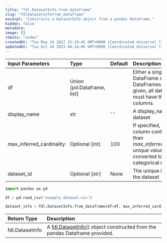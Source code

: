 ```yaml
---
title: "fdl.DatasetInfo.from_dataframe"
slug: "fdldatasetinfofrom_dataframe"
excerpt: "Constructs a DatasetInfo object from a pandas DataFrame."
hidden: false
metadata: 
image: []
robots: "index"
createdAt: "Tue May 24 2022 15:10:45 GMT+0000 (Coordinated Universal Time)"
updatedAt: "Tue Oct 24 2023 04:14:06 GMT+0000 (Coordinated Universal Time)"
---
```

| Input Parameters         | Type                       | Default | Description                                                                                                                                  |
| :----------------------- | :------------------------- | :------ | :------------------------------------------------------------------------------------------------------------------------------------------- |
| df                       | Union [pd.Dataframe, list] |         | Either a single pandas DataFrame or a list of DataFrames. If a list is given, all dataframes must have the same columns.                     |
| display_name             | str                        | ' '     | A display_name for the dataset                                                                                                               |
| max_inferred_cardinality | Optional [int]             | 100     | If specified, any string column containing fewer than _max_inferred_cardinality_ unique values will be converted to a categorical data type. |
| dataset_id               | Optional [str]             | None    | The unique identifier for the dataset                                                                                                        |

```python Usage
import pandas as pd

df = pd.read_csv('example_dataset.csv')

dataset_info = fdl.DatasetInfo.from_dataframe(df=df, max_inferred_cardinality=100)
```



| Return Type     | Description                                                                                      |
| :-------------- | :----------------------------------------------------------------------------------------------- |
| fdl.DatasetInfo | A [fdl.DatasetInfo()](ref:fdldatasetinfo) object constructed from the pandas Dataframe provided. |